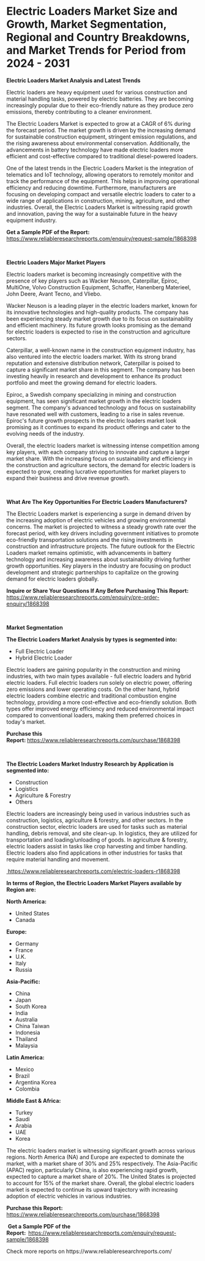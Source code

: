 <p><h1>Electric Loaders Market Size and Growth, Market Segmentation, Regional and Country Breakdowns, and Market Trends for Period from 2024 -  2031</h1></p><p><strong>Electric Loaders Market Analysis and Latest Trends</strong></p>
<p><p>Electric loaders are heavy equipment used for various construction and material handling tasks, powered by electric batteries. They are becoming increasingly popular due to their eco-friendly nature as they produce zero emissions, thereby contributing to a cleaner environment.</p><p>The Electric Loaders Market is expected to grow at a CAGR of 6% during the forecast period. The market growth is driven by the increasing demand for sustainable construction equipment, stringent emission regulations, and the rising awareness about environmental conservation. Additionally, the advancements in battery technology have made electric loaders more efficient and cost-effective compared to traditional diesel-powered loaders.</p><p>One of the latest trends in the Electric Loaders Market is the integration of telematics and IoT technology, allowing operators to remotely monitor and track the performance of the equipment. This helps in improving operational efficiency and reducing downtime. Furthermore, manufacturers are focusing on developing compact and versatile electric loaders to cater to a wide range of applications in construction, mining, agriculture, and other industries. Overall, the Electric Loaders Market is witnessing rapid growth and innovation, paving the way for a sustainable future in the heavy equipment industry.</p></p>
<p><strong>Get a Sample PDF of the Report:&nbsp;</strong> <a href="https://www.reliableresearchreports.com/enquiry/request-sample/1868398">https://www.reliableresearchreports.com/enquiry/request-sample/1868398</a></p>
<p>&nbsp;</p>
<p><strong>Electric Loaders Major Market Players</strong></p>
<p><p>Electric loaders market is becoming increasingly competitive with the presence of key players such as Wacker Neuson, Caterpillar, Epiroc, MultiOne, Volvo Construction Equipment, Schaffer, Hanenberg Materieel, John Deere, Avant Tecno, and Vliebo.</p><p>Wacker Neuson is a leading player in the electric loaders market, known for its innovative technologies and high-quality products. The company has been experiencing steady market growth due to its focus on sustainability and efficient machinery. Its future growth looks promising as the demand for electric loaders is expected to rise in the construction and agriculture sectors.</p><p>Caterpillar, a well-known name in the construction equipment industry, has also ventured into the electric loaders market. With its strong brand reputation and extensive distribution network, Caterpillar is poised to capture a significant market share in this segment. The company has been investing heavily in research and development to enhance its product portfolio and meet the growing demand for electric loaders.</p><p>Epiroc, a Swedish company specializing in mining and construction equipment, has seen significant market growth in the electric loaders segment. The company's advanced technology and focus on sustainability have resonated well with customers, leading to a rise in sales revenue. Epiroc's future growth prospects in the electric loaders market look promising as it continues to expand its product offerings and cater to the evolving needs of the industry.</p><p>Overall, the electric loaders market is witnessing intense competition among key players, with each company striving to innovate and capture a larger market share. With the increasing focus on sustainability and efficiency in the construction and agriculture sectors, the demand for electric loaders is expected to grow, creating lucrative opportunities for market players to expand their business and drive revenue growth.</p></p>
<p>&nbsp;</p>
<p><strong>What Are The Key Opportunities For Electric Loaders Manufacturers?</strong></p>
<p><p>The Electric Loaders market is experiencing a surge in demand driven by the increasing adoption of electric vehicles and growing environmental concerns. The market is projected to witness a steady growth rate over the forecast period, with key drivers including government initiatives to promote eco-friendly transportation solutions and the rising investments in construction and infrastructure projects. The future outlook for the Electric Loaders market remains optimistic, with advancements in battery technology and increasing awareness about sustainability driving further growth opportunities. Key players in the industry are focusing on product development and strategic partnerships to capitalize on the growing demand for electric loaders globally.</p></p>
<p><strong>Inquire or Share Your Questions If Any Before Purchasing This Report:</strong> <a href="https://www.reliableresearchreports.com/enquiry/pre-order-enquiry/1868398">https://www.reliableresearchreports.com/enquiry/pre-order-enquiry/1868398</a></p>
<p>&nbsp;</p>
<p><strong>Market Segmentation</strong></p>
<p><strong>The Electric Loaders Market Analysis by types is segmented into:</strong></p>
<p><ul><li>Full Electric Loader</li><li>Hybrid Electric Loader</li></ul></p>
<p><p>Electric loaders are gaining popularity in the construction and mining industries, with two main types available - full electric loaders and hybrid electric loaders. Full electric loaders run solely on electric power, offering zero emissions and lower operating costs. On the other hand, hybrid electric loaders combine electric and traditional combustion engine technology, providing a more cost-effective and eco-friendly solution. Both types offer improved energy efficiency and reduced environmental impact compared to conventional loaders, making them preferred choices in today's market.</p></p>
<p><strong>Purchase this Report:&nbsp;</strong><a href="https://www.reliableresearchreports.com/purchase/1868398">https://www.reliableresearchreports.com/purchase/1868398</a></p>
<p>&nbsp;</p>
<p><strong>The Electric Loaders Market Industry Research by Application is segmented into:</strong></p>
<p><ul><li>Construction</li><li>Logistics</li><li>Agriculture & Forestry</li><li>Others</li></ul></p>
<p><p>Electric loaders are increasingly being used in various industries such as construction, logistics, agriculture & forestry, and other sectors. In the construction sector, electric loaders are used for tasks such as material handling, debris removal, and site clean-up. In logistics, they are utilized for transportation and loading/unloading of goods. In agriculture & forestry, electric loaders assist in tasks like crop harvesting and timber handling. Electric loaders also find applications in other industries for tasks that require material handling and movement.</p></p>
<p><a href="https://www.reliableresearchreports.com/electric-loaders-r1868398">&nbsp;https://www.reliableresearchreports.com/electric-loaders-r1868398</a></p>
<p><strong>In terms of Region, the Electric Loaders Market Players available by Region are:</strong></p>
<p>
    <p> <strong> North America: </strong>
        <ul>
            <li>United States</li>
            <li>Canada</li>
        </ul>
        </p> 
    <p> <strong> Europe: </strong>
        <ul>
            <li>Germany</li>
            <li>France</li>
            <li>U.K.</li>
            <li>Italy</li>
            <li>Russia</li>
        </ul>
        </p> 
    <p> <strong> Asia-Pacific: </strong>
        <ul>
            <li>China</li>
            <li>Japan</li>
            <li>South Korea</li>
            <li>India</li>
            <li>Australia</li>
            <li>China Taiwan</li>
            <li>Indonesia</li>
            <li>Thailand</li>
            <li>Malaysia</li>
        </ul>
        </p> 
    <p> <strong> Latin America: </strong>
        <ul>
            <li>Mexico</li>
            <li>Brazil</li>
            <li>Argentina Korea</li>
            <li>Colombia</li>
        </ul>
        </p> 
    <p> <strong> Middle East & Africa: </strong>
        <ul>
            <li>Turkey</li>
            <li>Saudi</li>
            <li>Arabia</li>
            <li>UAE</li>
            <li>Korea</li>
        </ul>
    </p>
    </p>
<p><p>The electric loaders market is witnessing significant growth across various regions. North America (NA) and Europe are expected to dominate the market, with a market share of 30% and 25% respectively. The Asia-Pacific (APAC) region, particularly China, is also experiencing rapid growth, expected to capture a market share of 20%. The United States is projected to account for 15% of the market share. Overall, the global electric loaders market is expected to continue its upward trajectory with increasing adoption of electric vehicles in various industries.</p></p>
<p><strong>Purchase this Report: </strong><a href="https://www.reliableresearchreports.com/purchase/1868398">https://www.reliableresearchreports.com/purchase/1868398</a></p>
<p>&nbsp;<strong>Get a Sample PDF of the Report:&nbsp;&nbsp;</strong><a href="https://www.reliableresearchreports.com/enquiry/request-sample/1868398">https://www.reliableresearchreports.com/enquiry/request-sample/1868398</a></p>
<p><strong></strong></p>
<p>Check more reports on https://www.reliableresearchreports.com/</p>